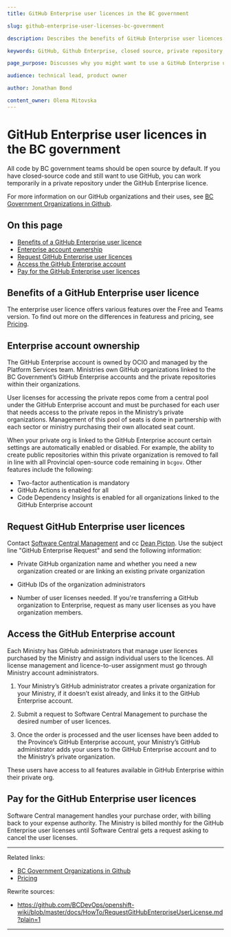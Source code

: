 ```yaml
---
title: GitHub Enterprise user licences in the BC government

slug: github-enterprise-user-licenses-bc-government

description: Describes the benefits of GitHub Enterprise user licences and how to access them.

keywords: GitHub, Github Enterprise, closed source, private repository, private organization, licence, license, user licence, user license

page_purpose: Discusses why you might want to use a GitHub Enterprise user licence and how to request, access, and pay for the users.

audience: technical lead, product owner

author: Jonathan Bond

content_owner: Olena Mitovska
---
```


# GitHub Enterprise user licences in the BC government

All code by BC government teams should be open source by default. If you have closed-source code and still want to use GitHub, you can work temporarily in a private repository under the GitHub Enterprise licence.

For more information on our GitHub organizations and their uses, see [BC Government Organizations in Github](./bc-government-organizations-in-github.md).

## On this page
- [Benefits of a GitHub Enterprise user licence](#benefits)
- [Enterprise account ownership](#ownership)
- [Request GitHub Enterprise user licences](#request)
- [Access the GitHub Enterprise account](#access)
- [Pay for the GitHub Enterprise user licences](#payment)

## Benefits of a GitHub Enterprise user licence<a name="benefits"></a>

The enterprise user licence offers various features over the Free and Teams version. To find out more on the differences in featuress and pricing, see [Pricing](https://github.com/pricing).

## Enterprise account ownership<a name="ownership"></a>

The GitHub Enterprise account is owned by OCIO and managed by the Platform Services team. Ministries own GitHub organizations linked to the BC Government’s GitHub Enterprise accounts and the private repositories within their organizations.  

User licenses for accessing the private repos come from a central pool under the GitHub Enterprise account and must be purchased for each user that needs access to the private repos in the Ministry’s private organizations.  Management of this pool of seats is done in partnership with each sector or ministry purchasing their own allocated seat count.

When your private org is linked to the GitHub Enterprise account certain settings are automatically enabled or disabled. For example, the ability to create public repositories within this private organization is removed to fall in line with all Provincial open-source code remaining in `bcgov`. Other features include the following:
* Two-factor authentication is mandatory
* GitHub Actions is enabled for all
* Code Dependency Insights is enabled for all organizations linked to the GitHub Enterprise account

## Request GitHub Enterprise user licences<a name="request"></a>

Contact [Software Central Management](mailto:SoftwareCentral.Management@gov.bc.ca) and cc [Dean Picton](Dean.Picton@gov.bc.ca). Use the subject line "GitHub Enterprise Request" and send the following information:  

* Private GitHub organization name and whether you need a new organization created or are linking an existing private organization  

* GitHub IDs of the organization administrators

* Number of user licenses needed. If you're transferring a GitHub organization to Enterprise, request as many user licenses as you have organization members.

## Access the GitHub Enterprise account<a name="access"></a>

Each Ministry has GitHub administrators that manage user licences purchased by the Ministry and assign individual users to the licences. All license management and licence-to-user assignment must go through Ministry account administrators.   

1. Your Ministry’s GitHub administrator creates a private organization for your Ministry, if it doesn’t exist already, and links it to the GitHub Enterprise account.

2. Submit a request to Software Central Management to purchase the desired number of user licences.

3. Once the order is processed and the user licenses have been added to the Province’s GitHub Enterprise account, your Ministry’s GitHub administrator adds your users to the GitHub Enterprise account and to the Ministry’s private organization.

These users have access to all features available in GitHub Enterprise within their private org.

## Pay for the GitHub Enterprise user licences<a name="payment"></a>

Software Central management handles your purchase order, with billing back to your expense authority. The Ministry is billed monthly for the GitHub Enterprise user licenses until Software Central gets a request asking to cancel the user licenses.

---
Related links:
* [BC Government Organizations in Github](./bc-government-organizations-in-github.md)
* [Pricing](https://github.com/pricing)

Rewrite sources:
* https://github.com/BCDevOps/openshift-wiki/blob/master/docs/HowTo/RequestGitHubEnterpriseUserLicense.md?plain=1
---
